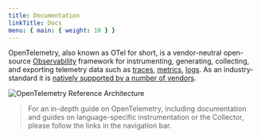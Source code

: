 ```yaml
---
title: Documentation
linkTitle: Docs
menu: { main: { weight: 10 } }
---
```


OpenTelemetry, also known as OTel for short, is a vendor-neutral open-source
[Observability](concepts/observability-primer/#what-is-observability) framework
for instrumenting, generating, collecting, and exporting telemetry data such as
[traces](concepts/observability-primer/#distributed-traces),
[metrics](concepts/observability-primer/#reliability--metrics),
[logs](concepts/observability-primer/#logs). As an industry-standard it is
[natively supported by a number of vendors](/ecosystem/vendors/).

![OpenTelemetry Reference Architecture](/img/otel_diagram.png)

> For an in-depth guide on OpenTelemetry, including documentation and guides on
> language-specific instrumentation or the Collector, please follow the links
> in the navigation bar.
